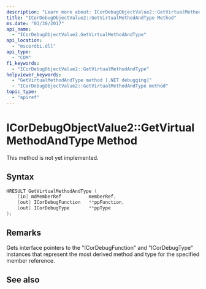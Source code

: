 ```yaml
---
description: "Learn more about: ICorDebugObjectValue2::GetVirtualMethodAndType Method"
title: "ICorDebugObjectValue2::GetVirtualMethodAndType Method"
ms.date: "03/30/2017"
api_name:
  - "ICorDebugObjectValue2.GetVirtualMethodAndType"
api_location:
  - "mscordbi.dll"
api_type:
  - "COM"
f1_keywords:
  - "ICorDebugObjectValue2::GetVirtualMethodAndType"
helpviewer_keywords:
  - "GetVirtualMethodAndType method [.NET debugging]"
  - "ICorDebugObjectValue2::GetVirtualMethodAndType method"
topic_type:
  - "apiref"
---
```

# ICorDebugObjectValue2::GetVirtualMethodAndType Method

This method is not yet implemented.

## Syntax

```cpp
HRESULT GetVirtualMethodAndType (
    [in] mdMemberRef          memberRef,
    [out] ICorDebugFunction   **ppFunction,
    [out] ICorDebugType       **ppType
);
```

## Remarks

 Gets interface pointers to the "ICorDebugFunction" and "ICorDebugType" instances that represent the most derived method and type for the specified member reference.

## See also

